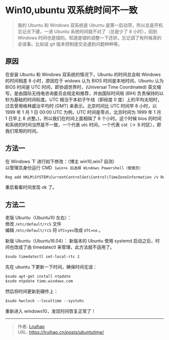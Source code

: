 # Win10,ubuntu 双系统时间不一致


> 我的 Ubuntu 和 Windows 双系统是 Ubuntu 是第一启动项，所以总是开机忘记点下键，一进 Ubuntu 系统时间就不对了（总是少了 8 小时），回到 Windows 时间也是错的。知道是错的调整一下还好。忘记调了有时候真的会误事。比如说 git 版本控制提交会遇到问题种种等。

<!--more-->

## 原因

在安装 Ubuntu 和 Windows 双系统的情况下，Ubuntu 的时间总会和 Windows 的时间相差 8 小时，原因在于 widows 认为 BIOS 时间是本地时间，Ubuntu 认为 BIOS 时间是 UTC 时间，即协调世界时，(Universal Time Coordinated) 英文缩写，是由国际无线电咨询委员会规定和推荐，并由国际时间局 (BIH) 负责保持的以秒为基础的时间标度。UTC 相当于本初子午线（即经度 0 度）上的平均太阳时，过去曾用格林威治平均时 (GMT) 来表示。北京时间比 UTC 时间早 8 小时，以 1999 年 1 月 1 日 00:00 UTC 为例，UTC 时间是零点，北京时间为 1999 年 1 月 1 日早上 8 点整。)，所以我们在时间上面相隔了 8 个小时。这个时候 bios 的时间和系统的时间当然是不一致，一个代表 utc 时间，一个代表 cst（＋ 8 时区），即我们常用的时间。

## 方法一

在 Windows 下 进行如下修改：（博主 win10,win7 自测）  
以管理员身份运行 CMD（`win+x 后选择 Windows Powershell（管理员）`

```default windows cmd 命令
Reg add HKLM\SYSTEM\CurrentControlSet\Control\TimeZoneInformation /v RealTimeIsUniversal /t REG_DWORD /d 1
```

重启看看时间发现 ok 了。

## 方法二

老版 Ubuntu（Ubuntu10 左右）：  
修改 `/etc/default/rcS` 文件  
编辑 `/etc/default/rcS` 将 `UTC=yes`改成 `UTC=no` 。

新版 Ubuntu（Ubuntu16.04）：
新版本的 Ubuntu 使用 systemd 启动之后，时间也改成了由 timedatectl 来管理，此方法就不适用了。

```default 重启完成将硬件时间 UTC 改为 CST，双系统时间保持一致。
$sudo timedatectl set-local-rtc 1
```

先在 ubuntu 下更新一下时间，确保时间无误：

```default ubuntu 命令
$sudo apt-get install ntpdate
$sudo ntpdate time.windows.com
```

然后将时间更新到硬件上：

```default ubuntu 命令
$sudo hwclock --localtime --systohc
```

重新进入 windows10，发现时间恢复正常了！


---

> 作者: [Lruihao](https://github.com/Lruihao)  
> URL: https://lruihao.cn/posts/ubuntutime/  

